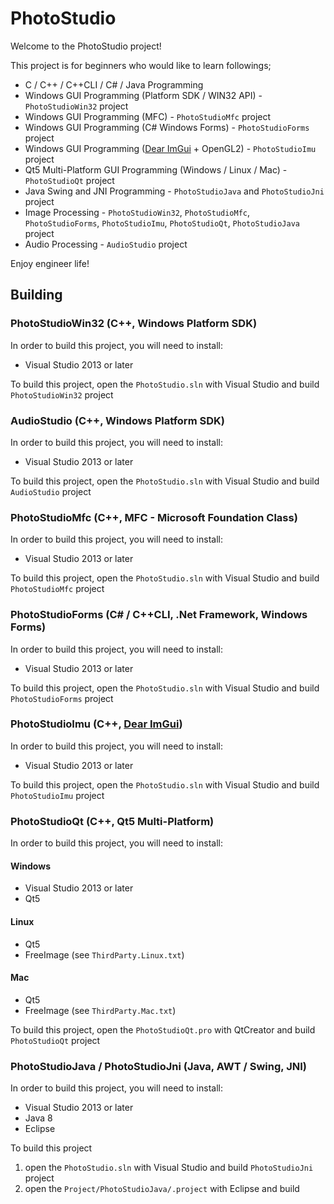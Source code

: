 # PhotoStudio

Welcome to the PhotoStudio project!

This project is for beginners who would like to learn followings;

- C / C++ / C++CLI / C# / Java Programming
- Windows GUI Programming (Platform SDK / WIN32 API) - `PhotoStudioWin32` project
- Windows GUI Programming (MFC) - `PhotoStudioMfc` project
- Windows GUI Programming (C# Windows Forms) - `PhotoStudioForms` project
- Windows GUI Programming ([Dear ImGui](https://github.com/ocornut/imgui) + OpenGL2) - `PhotoStudioImu` project
- Qt5 Multi-Platform GUI Programming (Windows / Linux / Mac) - `PhotoStudioQt` project
- Java Swing and JNI Programming - `PhotoStudioJava` and `PhotoStudioJni` project
- Image Processing - `PhotoStudioWin32`, `PhotoStudioMfc`, `PhotoStudioForms`, `PhotoStudioImu`, `PhotoStudioQt`, `PhotoStudioJava` project
- Audio Processing - `AudioStudio` project

Enjoy engineer life!

## Building

### PhotoStudioWin32 (C++, Windows Platform SDK)

In order to build this project, you will need to install:

- Visual Studio 2013 or later

To build this project, open the `PhotoStudio.sln` with Visual Studio and build `PhotoStudioWin32` project

### AudioStudio (C++, Windows Platform SDK)

In order to build this project, you will need to install:

- Visual Studio 2013 or later

To build this project, open the `PhotoStudio.sln` with Visual Studio and build `AudioStudio` project

### PhotoStudioMfc (C++, MFC - Microsoft Foundation Class)

In order to build this project, you will need to install:

- Visual Studio 2013 or later

To build this project, open the `PhotoStudio.sln` with Visual Studio and build `PhotoStudioMfc` project

### PhotoStudioForms (C# / C++CLI, .Net Framework, Windows Forms)

In order to build this project, you will need to install:

- Visual Studio 2013 or later

To build this project, open the `PhotoStudio.sln` with Visual Studio and build `PhotoStudioForms` project

### PhotoStudioImu (C++, [Dear ImGui](https://github.com/ocornut/imgui))

In order to build this project, you will need to install:

- Visual Studio 2013 or later

To build this project, open the `PhotoStudio.sln` with Visual Studio and build `PhotoStudioImu` project

### PhotoStudioQt (C++, Qt5 Multi-Platform)

In order to build this project, you will need to install:

#### Windows
- Visual Studio 2013 or later
- Qt5

#### Linux
- Qt5
- FreeImage (see `ThirdParty.Linux.txt`)

#### Mac
- Qt5
- FreeImage (see `ThirdParty.Mac.txt`)

To build this project, open the `PhotoStudioQt.pro` with QtCreator and build `PhotoStudioQt` project

### PhotoStudioJava / PhotoStudioJni (Java, AWT / Swing, JNI)

In order to build this project, you will need to install:

- Visual Studio 2013 or later
- Java 8
- Eclipse

To build this project  
 1. open the `PhotoStudio.sln` with Visual Studio and build `PhotoStudioJni` project
 1. open the `Project/PhotoStudioJava/.project` with Eclipse and build
